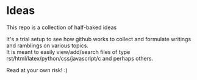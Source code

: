 Ideas
=====

This repo is a collection of half-baked ideas

It's a trial setup to see how github works to collect 
and formulate writings and ramblings on various topics.  
It is meant to easily view/add/search files of type 
rst/html/latex/python/css/javascript/c and perhaps others.

Read at your own risk! :)
